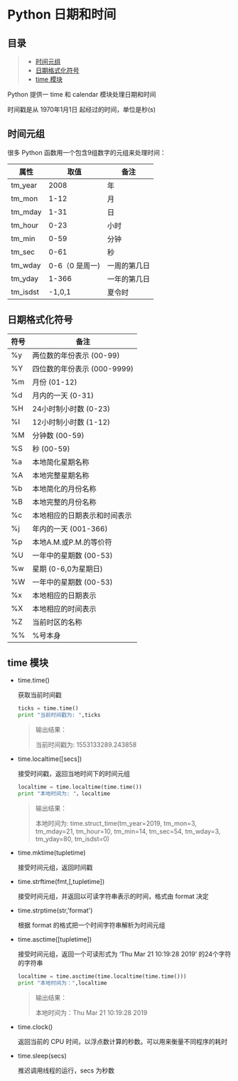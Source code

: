 # Python 日期和时间

## 目录

> * [时间元组](#chapter1)
> * [日期格式化符号](#chapter2)
> * [time 模块](#chapter3)

Python 提供一 time 和 calendar 模块处理日期和时间

时间戳是从 1970年1月1日 起经过的时间，单位是秒(s)



## 时间元组 <a id="chapter1"></a>

很多 Python 函数用一个包含9组数字的元组来处理时间：

| 属性     | 取值           | 备注         |
| -------- | -------------- | ------------ |
| tm_year  | 2008           | 年           |
| tm_mon   | 1-12           | 月           |
| tm_mday  | 1-31           | 日           |
| tm_hour  | 0-23           | 小时         |
| tm_min   | 0-59           | 分钟         |
| tm_sec   | 0-61           | 秒           |
| tm_wday  | 0-6（0 是周一) | 一周的第几日 |
| tm_yday  | 1-366          | 一年的第几日 |
| tm_isdst | -1,0,1         | 夏令时       |



## 日期格式化符号 <a id="chapter2"></a>

| 符号 | 备注                         |
| ---- | ---------------------------- |
| %y   | 两位数的年份表示 (00-99)     |
| %Y   | 四位数的年份表示 (000-9999)  |
| %m   | 月份 (01-12)                 |
| %d   | 月内的一天 (0-31)            |
| %H   | 24小时制小时数 (0-23)        |
| %I   | 12小时制小时数 (1-12)        |
| %M   | 分钟数 (00-59)               |
| %S   | 秒 (00-59)                   |
| %a   | 本地简化星期名称             |
| %A   | 本地完整星期名称             |
| %b   | 本地简化的月份名称           |
| %B   | 本地完整的月份名称           |
| %c   | 本地相应的日期表示和时间表示 |
| %j   | 年内的一天 (001-366)         |
| %p   | 本地A.M.或P.M.的等价符       |
| %U   | 一年中的星期数 (00-53)       |
| %w   | 星期 (0-6,0为星期日)         |
| %W   | 一年中的星期数 (00-53)       |
| %x   | 本地相应的日期表示           |
| %X   | 本地相应的时间表示           |
| %Z   | 当前时区的名称               |
| %%   | %号本身                      |



## time 模块 <a id="chapter3"></a>

- time.time()

  获取当前时间戳

  ```python
  ticks = time.time()
  print "当前时间戳为: ",ticks
  ```

  > 输出结果：
  >
  > 当前时间戳为: 1553133289.243858

- time.localtime([secs])

  接受时间戳，返回当地时间下的时间元组

  ```python
  localtime = time.localtime(time.time())
  print "本地时间为: "，localtime
  ```

  > 输出结果：
  >
  > 本地时间为: time.struct_time(tm_year=2019, tm_mon=3, tm_mday=21, tm_hour=10, tm_min=14, tm_sec=54, tm_wday=3, tm_yday=80, tm_isdst=0)

- time.mktime(tupletime)

  接受时间元组，返回时间戳

- time.strftime(fmt,[,tupletime])

  接受时间元组，并返回以可读字符串表示的时间，格式由 format 决定

- time.strptime(str,'format')

  根据 format 的格式把一个时间字符串解析为时间元组

- time.asctime([tupletime])

  接受时间元组，返回一个可读形式为 ‘Thu Mar 21 10:19:28 2019’ 的24个字符的字符串

  ```python
  localtime = time.asctime(time.localtime(time.time()))
  print "本地时间为：",localtime
  ```

  > 输出结果：
  >
  > 本地时间为：Thu Mar 21 10:19:28 2019

- time.clock()

  返回当前的 CPU 时间，以浮点数计算的秒数。可以用来衡量不同程序的耗时

- time.sleep(secs)

  推迟调用线程的运行，secs 为秒数



